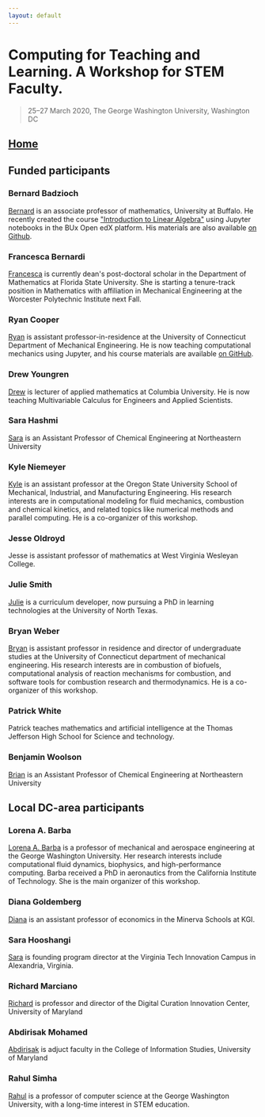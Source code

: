 ```yaml
---
layout: default
---
```


# Computing for Teaching and Learning. A Workshop for STEM Faculty.

> 25–27 March 2020, The George Washington University, Washington DC

## [Home](https://engineerscode.github.io/facultydev1/)

## Funded participants

### Bernard Badzioch

[Bernard](http://www.buffalo.edu/cas/math/people/faculty/badzioch.html) is an associate professor of mathematics, University at Buffalo. 
He recently created the course ["Introduction to Linear Algebra"](https://learning.buffalo.edu/courses/course-v1:UBx+MTH309+2019_FA/course/) using Jupyter notebooks in the BUx Open edX platform. 
His materials are also available [on Github](https://github.com/bbadzioch/MTH309_F2019).

### Francesca Bernardi

[Francesca](http://www.fbernardi.info) is currently dean's post-doctoral scholar in the Department of Mathematics at Florida State University. 
She is starting a tenure-track position in Mathematics with affiliation in Mechanical Engineering at the Worcester Polytechnic Institute next Fall.

### Ryan Cooper

[Ryan](https://me.engr.uconn.edu/blog/faculty/cooper-ryan/) is assistant professor-in-residence at the University of Connecticut Department of Mechanical Engineering. 
He is now teaching computational mechanics using Jupyter, and his course materials are available [on GitHub](https://github.uconn.edu/rcc02007/Computational_Mechanics).

### Drew Youngren

[Drew](https://drew.youngren.nyc) is lecturer of applied mathematics at Columbia University. 
He is now teaching Multivariable Calculus for Engineers and Applied Scientists.

### Sara Hashmi

[Sara]() is an Assistant Professor of Chemical Engineering at Northeastern University

### Kyle Niemeyer

[Kyle](https://niemeyer-research-group.github.io) is an assistant professor at the Oregon State University School of Mechanical, Industrial, and Manufacturing Engineering. His research interests are in computational modeling for fluid mechanics, combustion and chemical kinetics, and related topics like numerical methods and parallel computing. 
He is a co-organizer of this workshop. 

### Jesse Oldroyd

Jesse is assistant professor of mathematics at West Virginia Wesleyan College.

### Julie Smith

[Julie](https://www.linkedin.com/in/julie-smith-25b073184/) is a curriculum developer, now pursuing a PhD in learning technologies at the University of North Texas. 

### Bryan Weber

[Bryan](https://bryanwweber.com) is assistant professor in residence and director of undergraduate studies at the University of Connecticut department of mechanical engineering. His research interests are in combustion of biofuels, computational analysis of reaction mechanisms for combustion, and software tools for combustion research and thermodynamics. 
He is a co-organizer of this workshop. 

### Patrick White

Patrick teaches mathematics and artificial intelligence at the Thomas Jefferson High School for Science and technology.

### Benjamin Woolson

[Brian](https://coe.northeastern.edu/people/woolston-benjamin/) is an Assistant Professor of Chemical Engineering at Northeastern University

## Local DC-area participants

### Lorena A. Barba
[Lorena A. Barba](https://lorenabarba.com) is a professor of mechanical and aerospace engineering at the George Washington University. Her research interests include computational fluid dynamics, biophysics, and high-performance computing.  Barba received a PhD in aeronautics from the California Institute of Technology. 
She is the main organizer of this workshop. 

### Diana Goldemberg

[Diana](https://www.minerva.kgi.edu/people/diana-goldemberg-phd/) is an assistant professor of economics in the Minerva Schools at KGI.


### Sara Hooshangi

[Sara](https://vt.edu/innovationcampus/News/2019/November/innovationcampus-sarahooshangi.html) is founding program director at the Virginia Tech Innovation Campus in Alexandria, Virginia.

### Richard Marciano

[Richard](https://ischool.umd.edu/faculty-staff/richard-marciano) is professor and director of the Digital Curation Innovation Center, University of Maryland 

### Abdirisak Mohamed

[Abdirisak](https://ischool.umd.edu/faculty-staff/abdirisak-mohamed) is adjuct faculty in the College of Information Studies, University of Maryland 

### Rahul Simha

[Rahul](https://www.seas.gwu.edu/rahul-simha) is a professor of computer science at the George Washington University, with a long-time interest in STEM education.
